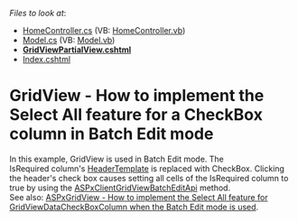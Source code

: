 <!-- default file list -->
*Files to look at*:

* [HomeController.cs](./CS/T401286/Controllers/HomeController.cs) (VB: [HomeController.vb](./VB/T401286/Controllers/HomeController.vb))
* [Model.cs](./CS/T401286/Models/Model.cs) (VB: [Model.vb](./VB/T401286/Models/Model.vb))
* **[GridViewPartialView.cshtml](./CS/T401286/Views/Home/GridViewPartialView.cshtml)**
* [Index.cshtml](./CS/T401286/Views/Home/Index.cshtml)
<!-- default file list end -->
# GridView - How to implement the Select All feature for a CheckBox column in Batch Edit mode


In this example, GridView is used in Batch Edit mode. The IsRequired column's <a href="https://documentation.devexpress.com/#AspNet/DevExpressWebGridViewColumn_HeaderTemplatetopic">HeaderTemplate</a> is replaced with CheckBox. Clicking the header's check box causes setting all cells of the IsRequired column to true by using the <a href="https://documentation.devexpress.com/#AspNet/DevExpressWebScriptsASPxClientGridView_batchEditApitopic">ASPxClientGridViewBatchEditApi</a> method.<br>See also: <a href="https://www.devexpress.com/Support/Center/Example/Details/T282835">ASPxGridView - How to implement the Select All feature for GridViewDataCheckBoxColumn when the Batch Edit mode is used</a>.

<br/>


